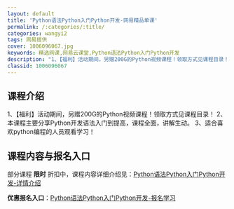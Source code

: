 ```yaml
---
layout: default
title: 'Python语法Python入门Python开发-网易精品单课'
permalink: /:categories/:title/
categories: wangyi2
tags: 网易提供
cover: 1006096067.jpg
keywords: 精选网课,网易云课堂,Python语法Python入门Python开发
description: "1、【福利】活动期间，另赠200G的Python视频课程！领取方式见课程目录！2、本课程主要分享Python开发语法入门到提高，课程全面，讲解生动。3、适合喜欢python编程的人员观看学习"
classid: 1006096067
---
```


## 课程介绍

1、【福利】活动期间，另赠200G的Python视频课程！领取方式见课程目录！
2、本课程主要分享Python开发语法入门到提高，课程全面，讲解生动。
3、适合喜欢python编程的人员观看学习！

## 课程内容与报名入口

部分课程 **限时** 折扣中，课程内容详细介绍见：[Python语法Python入门Python开发-详情介绍](https://study.163.com/course/introduction/1006096067.htm?share=1&shareId=1025206652&utm_campaign=share&utm_medium=iphoneShare&utm_source=&utm_u=1025206652)

**优惠报名入口**：[Python语法Python入门Python开发-报名学习](https://study.163.com/course/introduction/1006096067.htm?share=1&shareId=1025206652&utm_campaign=share&utm_medium=iphoneShare&utm_source=&utm_u=1025206652)

